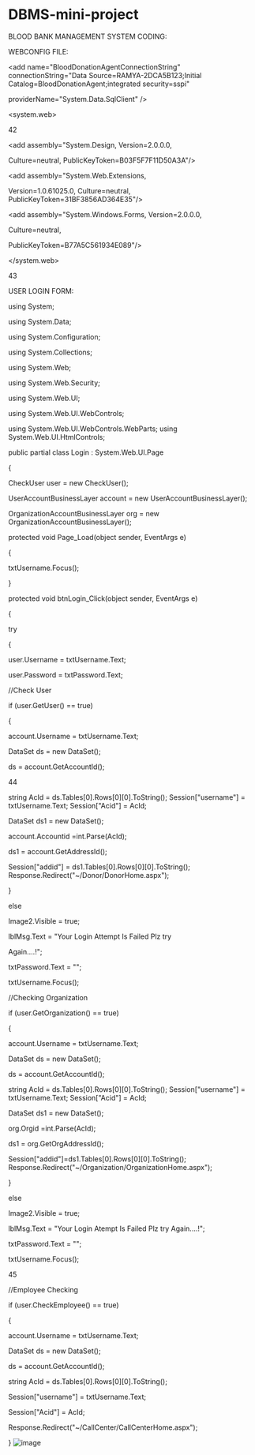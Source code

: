 # DBMS-mini-project
BLOOD BANK MANAGEMENT SYSTEM
CODING:

WEBCONFIG FILE:

<?xml version="1.0"?>

<!--

Note: As an alternative to hand editing this file you can use

the

web admin tool to configure settings for your application. Use the Website->Asp.Net Configuration option in Visual Studio.

A full list of settings and comments can be found in machine.config.comments usually located in \Windows\Microsoft.Net\Framework\v2.x\Config
-->

<configuration>

<appSettings>

<add key="ConnStr" value="data source=RAMYA-2DCA5B123;database=BloodBequeathFederalAgent;integrated security=sspi"/>

</appSettings>

<connectionStrings>

<add name="BloodDonationAgentConnectionString" connectionString="Data Source=RAMYA-2DCA5B123;Initial Catalog=BloodDonationAgent;integrated security=sspi"

providerName="System.Data.SqlClient" /> </connectionStrings>

<system.web>

<!--

Set compilation debug="true" to insert debugging symbols into the compiled page. Because this affects performance, set this value to true only during development.

-->

<compilation debug="true">
 
42


<assemblies>

<add assembly="System.Design, Version=2.0.0.0,

Culture=neutral, PublicKeyToken=B03F5F7F11D50A3A"/>

<add assembly="System.Web.Extensions,

Version=1.0.61025.0, Culture=neutral, PublicKeyToken=31BF3856AD364E35"/>

<add assembly="System.Web.Extensions.Design, Version=1.0.61025.0, Culture=neutral, PublicKeyToken=31BF3856AD364E35"/>


<add assembly="System.Windows.Forms, Version=2.0.0.0,

Culture=neutral,

PublicKeyToken=B77A5C561934E089"/></assemblies></compilation>

<!--

The <authentication> section enables configuration of the security authentication mode used by ASP.NET to identify an incoming user.

-->

<authentication mode="Windows"/>

<!--

The <customErrors> section enables configuration of what to do if/when an unhandled error occurs during the execution of a request. Specifically, it enables developers to configure html error pages to be displayed in place of a error stack trace.




<customErrors mode="RemoteOnly" defaultRedirect="GenericErrorPage.htm">

<error statusCode="403" redirect="NoAccess.htm" /> <error statusCode="404" redirect="FileNotFound.htm" />

</customErrors>

-->

</system.web>

</configuration>
 
43


USER LOGIN FORM:

using System;

using System.Data;

using System.Configuration;

using System.Collections;

using System.Web;

using System.Web.Security;

using System.Web.UI;

using System.Web.UI.WebControls;

using System.Web.UI.WebControls.WebParts; using System.Web.UI.HtmlControls;

public partial class Login : System.Web.UI.Page

{

CheckUser user = new CheckUser();

UserAccountBusinessLayer account = new UserAccountBusinessLayer();

OrganizationAccountBusinessLayer org = new OrganizationAccountBusinessLayer();

protected void Page_Load(object sender, EventArgs e)

{

txtUsername.Focus();

}


protected void btnLogin_Click(object sender, EventArgs e)

{

try

{

user.Username = txtUsername.Text;

user.Password = txtPassword.Text;

//Check User


if (user.GetUser() == true)

{

account.Username = txtUsername.Text;

DataSet ds = new DataSet();

ds = account.GetAccountId();
 
44


string AcId = ds.Tables[0].Rows[0][0].ToString(); Session["username"] = txtUsername.Text; Session["Acid"] = AcId;

DataSet ds1 = new DataSet();

account.Accountid =int.Parse(AcId);

ds1 = account.GetAddressId();

Session["addid"] = ds1.Tables[0].Rows[0][0].ToString(); Response.Redirect("~/Donor/DonorHome.aspx");

}

else

Image2.Visible = true;

lblMsg.Text = "Your Login Attempt Is Failed Plz try

Again....!";

txtPassword.Text = "";

txtUsername.Focus();

//Checking Organization

if (user.GetOrganization() == true)

{

account.Username = txtUsername.Text;

DataSet ds = new DataSet();

ds = account.GetAccountId();

string AcId = ds.Tables[0].Rows[0][0].ToString(); Session["username"] = txtUsername.Text; Session["Acid"] = AcId;

DataSet ds1 = new DataSet();

org.Orgid =int.Parse(AcId);

ds1 = org.GetOrgAddressId();

Session["addid"]=ds1.Tables[0].Rows[0][0].ToString(); Response.Redirect("~/Organization/OrganizationHome.aspx");

}

else

Image2.Visible = true;

lblMsg.Text = "Your Login Atempt Is Failed Plz try Again....!";

txtPassword.Text = "";

txtUsername.Focus();
 
45


//Employee Checking

if (user.CheckEmployee() == true)

{

account.Username = txtUsername.Text;

DataSet ds = new DataSet();

ds = account.GetAccountId();

string AcId = ds.Tables[0].Rows[0][0].ToString();

Session["username"] = txtUsername.Text;

Session["Acid"] = AcId;

Response.Redirect("~/CallCenter/CallCenterHome.aspx");

}
![image](https://user-images.githubusercontent.com/103774915/235612411-86638bb9-e695-47ba-9c7f-3b845beca49e.png)
